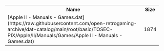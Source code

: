 <table>
<tr><th>Name</th><th>Size</th></tr>
<tr><td>[Apple II - Manuals - Games.dat](https://raw.githubusercontent.com/open-retrogaming-archive/dat-catalog/main/root/basic/TOSEC-PIX/Apple/II/Manuals/Games/Apple II - Manuals - Games.dat)</td><td>1874</td></tr>
</table>

